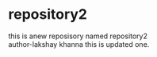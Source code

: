 # repository2
this is anew reposisory named repository2
<br>
author-lakshay khanna
this is updated one.

